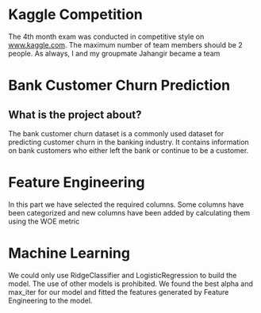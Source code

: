 # Kaggle Competition
 The 4th month exam was conducted in competitive style on www.kaggle.com. The maximum number of team members should be 2 people. As always, I and my groupmate Jahangir became a team

#  Bank Customer Churn Prediction
## What is the project about?
 The bank customer churn dataset is a commonly used dataset for predicting customer churn in the banking industry. It contains information on bank customers who either left the bank or continue to be a customer.

# Feature Engineering
 In this part we have selected the required columns. Some columns have been categorized and new columns have been added by calculating them using the WOE metric

# Machine Learning
 We could only use RidgeClassifier and LogisticRegression to build the model. The use of other models is prohibited. We found the best alpha and max_iter for our model and fitted the features generated by Feature Engineering to the model.
